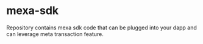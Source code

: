 # mexa-sdk

Repository contains mexa sdk code that can be plugged into your dapp and can leverage meta transaction feature.

